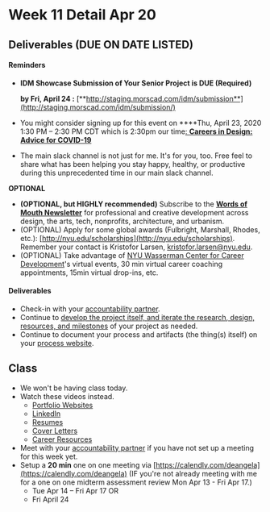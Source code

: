 # Week 11 Detail Apr 20

## Deliverables \(DUE ON DATE LISTED\)

#### Reminders

* **IDM Showcase Submission of Your Senior Project is DUE \(Required\)**

  **by Fri, April 24 :** [**http://staging.morscad.com/idm/submission**](http://staging.morscad.com/idm/submission/)

* You might consider signing up for this event on ****Thu, April 23, 2020 1:30 PM – 2:30 PM CDT which is 2:30pm our time[: **Careers in Design: Advice for COVID-19**](https://slack-redir.net/link?url=https%3A%2F%2Fwww.eventbrite.com%2Fe%2Fcareers-in-design-advice-for-covid-19-tickets-102805189088%3Fmc_eid%3D9fb9ab79fb%26mc_cid%3D85f55612f3)
* The main slack channel is not just for me. It's for you, too. Free feel to share what has been helping you stay happy, healthy, or productive during this unprecedented time in our main slack channel. 

**OPTIONAL**

* **\(OPTIONAL, but HIGHLY recommended\)** Subscribe to the [**Words of Mouth Newsletter**](http://www.wordsofmouth.org/) for professional and creative development across design, the arts, tech, nonprofits, architecture, and urbanism.
* \(OPTIONAL\) Apply for some global awards \(Fulbright, Marshall, Rhodes, etc.\): [http://nyu.edu/scholarships](http://nyu.edu/scholarships). Remember your contact is Kristofor Larsen, kristofor.larsen@nyu.edu.
* \(OPTIONAL\) Take advantage of [NYU Wasserman Center for Career Development](https://www.nyu.edu/students/student-information-and-resources/career-development-and-jobs.html?__s=pvit1odzgzycp3tif89s)'s virtual events, 30 min virtual career coaching appointments, 15min virtual drop-ins, etc.

#### **Deliverables**

* Check-in with your [accountability partner](../assignments/accountability_partner.md).
* Continue to [develop the project itself, and iterate the research, design, resources, and milestones](../project_plan/) of your project as needed.
* Continue to document your process and artifacts \(the thing\(s\) itself\) on your [process website](../pre-work/website.md).

## Class

* We won't be having class today.
* Watch these videos instead.
  * [Portfolio Websites](https://stream.nyu.edu/media/Senior+Project+Portfolio/1_3ssg7ckj)
  * [LinkedIn](https://stream.nyu.edu/media/Senior+Project+LinkedIn/1_678bu9ia)
  * [Resumes](https://stream.nyu.edu/media/Senior+Project+Resume/1_0b28s5fz)
  * [Cover Letters](https://stream.nyu.edu/media/Senior+Project+Cover+Letters/1_36vlce7a)
  * [Career Resources](https://stream.nyu.edu/media/Senior+Project+Career+Resources/1_9kyp6fsm)
* Meet with your [accountability partner](../assignments/accountability_partner.md) if you have not set up a meeting for this week yet.
* Setup a **20 min** one on one meeting via [https://calendly.com/deangela](https://calendly.com/deangela) \(IF you're not already meeting with me for a one on one midterm assessment review Mon Apr 13 - Fri Apr 17.\)
  * Tue Apr 14 – Fri Apr 17 OR
  * Fri April 24

